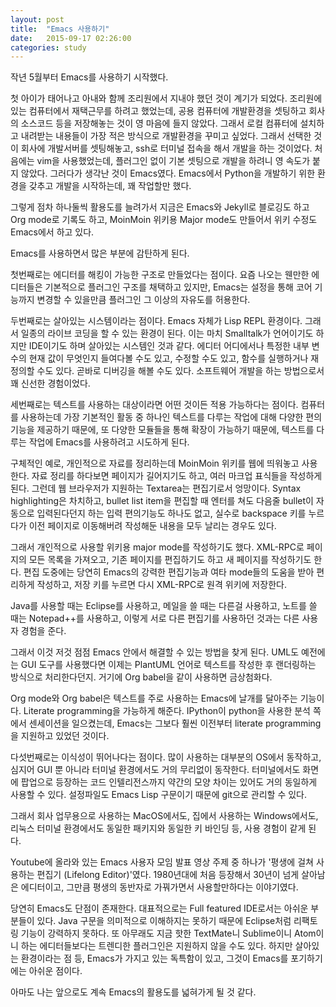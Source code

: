 ```yaml
---
layout: post
title:  "Emacs 사용하기"
date:   2015-09-17 02:26:00
categories: study
---
```


작년 5월부터 Emacs를 사용하기 시작했다.

첫 아이가 태어나고 아내와 함께 조리원에서 지내야 했던 것이 계기가 되었다. 조리원에 있는 컴퓨터에서 재택근무를 하려고 했었는데, 공용 컴퓨터에 개발환경을 셋팅하고 회사의 소스코드 등을 저장해놓는 것이 영 마음에 들지 않았다. 그래서 로컬 컴퓨터에 설치하고 내려받는 내용들이 가장 적은 방식으로 개발환경을 꾸미고 싶었다. 그래서 선택한 것이 회사에 개발서버를 셋팅해놓고, ssh로 터미널 접속을 해서 개발을 하는 것이었다. 처음에는 vim을 사용했었는데, 플러그인 없이 기본 셋팅으로 개발을 하려니 영 속도가 붙지 않았다. 그러다가 생각난 것이 Emacs였다. Emacs에서 Python을 개발하기 위한 환경을 갖추고 개발을 시작하는데, 꽤 작업할만 했다.

그렇게 점차 하나둘씩 활용도를 늘려가서 지금은 Emacs와 Jekyll로 블로깅도 하고 Org mode로 기록도 하고, MoinMoin 위키용 Major mode도 만들어서 위키 수정도 Emacs에서 하고 있다.

Emacs를 사용하면서 많은 부분에 감탄하게 된다.

첫번째로는 에디터를 해킹이 가능한 구조로 만들었다는 점이다. 요즘 나오는 웬만한 에디터들은 기본적으로 플러그인 구조를 채택하고 있지만, Emacs는 설정을 통해 코어 기능까지 변경할 수 있을만큼 플러그인 그 이상의 자유도를 허용한다.

두번째로는 살아있는 시스템이라는 점이다. Emacs 자체가 Lisp REPL 환경이다. 그래서 일종의 라이브 코딩을 할 수 있는 환경이 된다. 이는 마치 Smalltalk가 언어이기도 하지만 IDE이기도 하며 살아있는 시스템인 것과 같다. 에디터 어디에서나 특정한 내부 변수의 현재 값이 무엇인지 들여다볼 수도 있고, 수정할 수도 있고, 함수를 실행하거나 재정의할 수도 있다. 곧바로 디버깅을 해볼 수도 있다. 소프트웨어 개발을 하는 방법으로서 꽤 신선한 경험이었다.

세번째로는 텍스트를 사용하는 대상이라면 어떤 것이든 적용 가능하다는 점이다. 컴퓨터를 사용하는데 가장 기본적인 활동 중 하나인 텍스트를 다루는 작업에 대해 다양한 편의기능을 제공하기 때문에, 또 다양한 모듈들을 통해 확장이 가능하기 때문에, 텍스트를 다루는 작업에 Emacs를 사용하려고 시도하게 된다.

구체적인 예로, 개인적으로 자료를 정리하는데 MoinMoin 위키를 웹에 띄워놓고 사용한다. 자료 정리를 하다보면 페이지가 길어지기도 하고, 여러 마크업 표식들을 작성하게 된다. 그런데 웹 브라우저가 지원하는 Textarea는 편집기로서 엉망이다. Syntax highlighting은 차치하고, bullet list item을 편집할 때 엔터를 쳐도 다음줄 bullet이 자동으로 입력된다던지 하는 입력 편의기능도 하나도 없고, 실수로 backspace 키를 누르다가 이전 페이지로 이동해버려 작성해둔 내용을 모두 날리는 경우도 있다.

그래서 개인적으로 사용할 위키용 major mode를 작성하기도 했다. XML-RPC로 페이지의 모든 목록을 가져오고, 기존 페이지를 편집하기도 하고 새 페이지를 작성하기도 한다. 편집 도중에는 당연히 Emacs의 강력한 편집기능과 여타 mode들의 도움을 받아 편리하게 작성하고, 저장 키를 누르면 다시 XML-RPC로 원격 위키에 저장한다.

Java를 사용할 때는 Eclipse를 사용하고, 메일을 쓸 때는 다른걸 사용하고, 노트를 쓸 때는 Notepad++를 사용하고, 이렇게 서로 다른 편집기를 사용하던 것과는 다른 사용자 경험을 준다.

그래서 이것 저것 점점 Emacs 안에서 해결할 수 있는 방법을 찾게 된다. UML도 예전에는 GUI 도구를 사용했다면 이제는 PlantUML 언어로 텍스트를 작성한 후 랜더링하는 방식으로 처리한다던지. 거기에 Org babel을 같이 사용하면 금상첨화다.

Org mode와 Org babel은 텍스트를 주로 사용하는 Emacs에 날개를 달아주는 기능이다. Literate programming을 가능하게 해준다. IPython이 python을 사용한 분석 쪽에서 센세이션을 일으켰는데, Emacs는 그보다 훨씬 이전부터 literate programming을 지원하고 있었던 것이다.

다섯번째로는 이식성이 뛰어나다는 점이다. 많이 사용하는 대부분의 OS에서 동작하고, 심지어 GUI 뿐 아니라 터미널 환경에서도 거의 무리없이 동작한다. 터미널에서도 화면에 팝업으로 등장하는 코드 인텔리전스까지 약간의 모양 차이는 있어도 거의 동일하게 사용할 수 있다. 설정파일도 Emacs Lisp 구문이기 때문에 git으로 관리할 수 있다.

그래서 회사 업무용으로 사용하는 MacOS에서도, 집에서 사용하는 Windows에서도, 리눅스 터미널 환경에서도 동일한 패키지와 동일한 키 바인딩 등, 사용 경험이 같게 된다.

Youtube에 올라와 있는 Emacs 사용자 모임 발표 영상 주제 중 하나가 '평생에 걸쳐 사용하는 편집기 (Lifelong Editor)'였다. 1980년대에 처음 등장해서 30년이 넘게 살아남은 에디터이고, 그만큼 평생의 동반자로 가꿔가면서 사용할만하다는 이야기였다.

당연히 Emacs도 단점이 존재한다. 대표적으로는 Full featured IDE로서는 아쉬운 부분들이 있다. Java 구문을 의미적으로 이해하지는 못하기 때문에 Eclipse처럼 리팩토링 기능이 강력하지 못하다. 또 아무래도 지금 핫한 TextMate니 Sublime이니 Atom이니 하는 에디터들보다는 트렌디한 플러그인은 지원하지 않을 수도 있다. 하지만 살아있는 환경이라는 점 등, Emacs가 가지고 있는 독특함이 있고, 그것이 Emacs를 포기하기에는 아쉬운 점이다.

아마도 나는 앞으로도 계속 Emacs의 활용도를 넓혀가게 될 것 같다.
